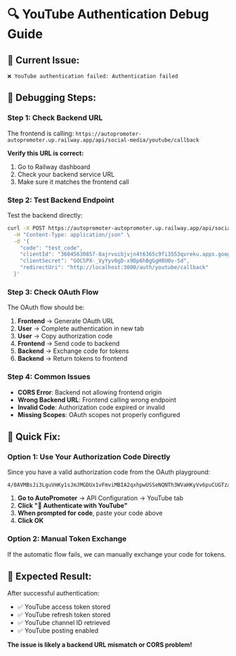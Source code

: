 # 🔍 YouTube Authentication Debug Guide

## 🚨 **Current Issue:**
```
❌ YouTube authentication failed: Authentication failed
```

## 🔧 **Debugging Steps:**

### **Step 1: Check Backend URL**
The frontend is calling: `https://autopromoter-autopromoter.up.railway.app/api/social-media/youtube/callback`

**Verify this URL is correct:**
1. Go to Railway dashboard
2. Check your backend service URL
3. Make sure it matches the frontend call

### **Step 2: Test Backend Endpoint**
Test the backend directly:
```bash
curl -X POST https://autopromoter-autopromoter.up.railway.app/api/social-media/youtube/callback \
  -H "Content-Type: application/json" \
  -d '{
    "code": "test_code",
    "clientId": "36045630857-8ajrvoibjvjn4t6365c9fi3553qvreku.apps.googleusercontent.com",
    "clientSecret": "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",
    "redirectUri": "http://localhost:3000/auth/youtube/callback"
  }'
```

### **Step 3: Check OAuth Flow**
The OAuth flow should be:
1. **Frontend** → Generate OAuth URL
2. **User** → Complete authentication in new tab
3. **User** → Copy authorization code
4. **Frontend** → Send code to backend
5. **Backend** → Exchange code for tokens
6. **Backend** → Return tokens to frontend

### **Step 4: Common Issues**
- **CORS Error**: Backend not allowing frontend origin
- **Wrong Backend URL**: Frontend calling wrong endpoint
- **Invalid Code**: Authorization code expired or invalid
- **Missing Scopes**: OAuth scopes not properly configured

## 🚀 **Quick Fix:**

### **Option 1: Use Your Authorization Code Directly**
Since you have a valid authorization code from the OAuth playground:
```
4/0AVMBsJi3LguVmKy1sJmJMGDUx1vFmviMBIA2qxhpwUSSeNQNTh3WVaHKyVv6puCUGTzasg
```

1. **Go to AutoPromoter** → API Configuration → YouTube tab
2. **Click "🔐 Authenticate with YouTube"**
3. **When prompted for code**, paste your code above
4. **Click OK**

### **Option 2: Manual Token Exchange**
If the automatic flow fails, we can manually exchange your code for tokens.

## 🎯 **Expected Result:**
After successful authentication:
- ✅ YouTube access token stored
- ✅ YouTube refresh token stored  
- ✅ YouTube channel ID retrieved
- ✅ YouTube posting enabled

**The issue is likely a backend URL mismatch or CORS problem!**
